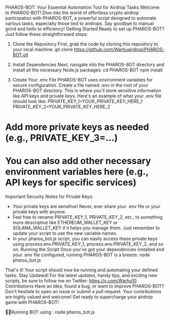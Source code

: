 PHAROS-BOT: Your Essential Automation Tool for Airdrop Tasks
Welcome to PHAROS-BOT!
Dive into the world of effortless crypto airdrop participation with PHAROS-BOT, a powerful script designed to automate various tasks, especially those tied to airdrops. Say goodbye to manual grind and hello to efficiency!
Getting Started
Ready to set up PHAROS-BOT? Just follow these straightforward steps:
1. Clone the Repository
First, grab the code by cloning this repository to your local machine:
git clone https://github.com/Warhuairdrop/PHAROS-BOT.git

2. Install Dependencies
Next, navigate into the PHAROS-BOT directory and install all the necessary Node.js packages:
cd PHAROS-BOT
npm install

3. Create Your .env File
PHAROS-BOT uses environment variables for secure configuration. Create a file named .env in the root of your PHAROS-BOT directory. This is where you'll store sensitive information like API keys and private keys.
Here's an example of what your .env file should look like:
PRIVATE_KEY_1=YOUR_PRIVATE_KEY_HERE_1
PRIVATE_KEY_2=YOUR_PRIVATE_KEY_HERE_2
# Add more private keys as needed (e.g., PRIVATE_KEY_3=...)
# You can also add other necessary environment variables here (e.g., API keys for specific services)

Important Security Notes for Private Keys:
 * Your private keys are sensitive! Never, ever share your .env file or your private keys with anyone.
 * Feel free to rename PRIVATE_KEY_1, PRIVATE_KEY_2, etc., to something more descriptive like ETHEREUM_WALLET_KEY or SOLANA_WALLET_KEY if it helps you manage them. Just remember to update your script to use the new variable names.
 * In your pharos_bot.js script, you can easily access these private keys using process.env.PRIVATE_KEY_1, process.env.PRIVATE_KEY_2, and so on.
Running the Script
Once you've got your dependencies installed and your .env file configured, running PHAROS-BOT is a breeze:
node pharos_bot.js

That's it! Your script should now be running and automating your defined tasks.
Stay Updated!
For the latest updates, handy tips, and exciting new scripts, be sure to follow me on Twitter: https://x.com/Warhu10
Contributions
Have an idea, found a bug, or want to improve PHAROS-BOT? Don't hesitate to open an issue or submit a pull request. Your contributions are highly valued and welcome!
Get ready to supercharge your airdrop game with PHAROS-BOT!


🚀🚀Running BOT using : node pharos_bot.js
